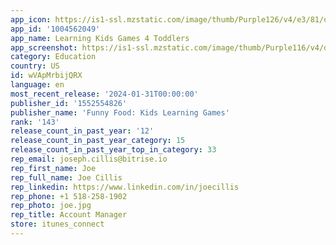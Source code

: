 ```yaml
---
app_icon: https://is1-ssl.mzstatic.com/image/thumb/Purple126/v4/e3/81/db/e381dbdc-7540-d228-1c7c-d33d093c219d/AppIcon-1x_U007emarketing-0-10-0-85-220-0.png/1024x1024bb.png
app_id: '1004562049'
app_name: Learning Kids Games 4 Toddlers
app_screenshot: https://is1-ssl.mzstatic.com/image/thumb/Purple116/v4/d4/3b/b8/d43bb8d4-e15f-e5cb-6e6f-81216f5bde4b/b1f9d02f-0aa4-4fba-9f0b-7527929e2ff3_data_U002f1dd8d78c-38ff-48b5-8777-5dad5b953659_U002fen_U002fscreenshots_U002f1284x2778_U002f1284x2778_en_ff1_s018_01.png/1284x2778bb.png
category: Education
country: US
id: wVApMrbijQRX
language: en
most_recent_release: '2024-01-31T00:00:00'
publisher_id: '1552554826'
publisher_name: 'Funny Food: Kids Learning Games'
rank: '143'
release_count_in_past_year: '12'
release_count_in_past_year_category: 15
release_count_in_past_year_top_in_category: 33
rep_email: joseph.cillis@bitrise.io
rep_first_name: Joe
rep_full_name: Joe Cillis
rep_linkedin: https://www.linkedin.com/in/joecillis
rep_phone: +1 518-258-1902
rep_photo: joe.jpg
rep_title: Account Manager
store: itunes_connect
---
```

